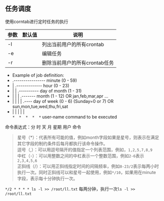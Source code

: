 ## 任务调度
使用corntab进行定时任务的执行

| 参数 | 默认值 | 说明                          |
| ---- | ------ | ----------------------------- |
| -l   |        | 列出当前用户的所有crontab     |
| -e   |        | 编辑任务                      |
| -r   |        | 删除当前用户的所有crontab任务 |

- Example of job definition:
- .---------------- minute (0 - 59)
- |  .------------- hour (0 - 23)
- |  |  .---------- day of month (1 - 31)
- |  |  |  .------- month (1 - 12) OR jan,feb,mar,apr ...
- |  |  |  |  .---- day of week (0 - 6) (Sunday=0 or 7) OR sun,mon,tue,wed,thu,fri,sat
- |  |  |  |  |  
  `*  *  *  *  *` user-name  command to be executed


命令表达式：分 时 天 月 星期 用户 命令
> 星号（*）：代表所有可能的值，例如month字段如果是星号，则表示在满足其它字段的制约条件后每月都执行该命令操作。  
> 逗号（,）：可以用逗号隔开的值指定一个列表范围，例如，`1,2,5,7,8,9`  
> 中杠（-）：可以用整数之间的中杠表示一个整数范围，例如`2-6`表示`2,3,4,5,6`  
> 正斜线（/）：可以用正斜线指定时间的间隔频率，例如`0-23/2`表示每两小时执行一次。同时正斜线可以和星号一起使用，例如`*/10`，如果用在minute字段，表示每十分钟执行一次。  


`*/2 * * * * ls -l >> /root/ll.txt` 每两分钟，执行一次`ls -l >> /root/ll.txt`
